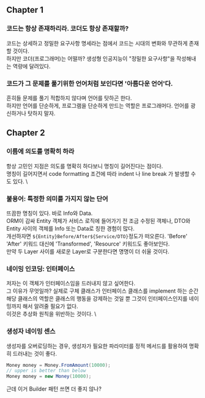 ## Chapter 1
### 코드는 항상 존재하리라. 코더도 항상 존재할까?
코드는 상세하고 정밀한 요구사항 명세라는 점에서 코드는 시대의 변화와 무관하게 존재할 것이다. \
하지만 코더(프로그래머)는 어떨까? 생성형 인공지능이 "정밀한 요구사항"을 작성해내는 역량에 달려있다.

### 코드가 그 문제를 풀기위한 언어처럼 보인다면 '아름다운 언어'다.
흔히들 문제를 풀기 적합하지 않다며 언어를 탓하곤 한다. \
하지만 언어를 단순하게, 프로그램을 단순하게 만드는 역할은 프로그래머다. 언어를 광신하거나 탓하지 말자.

## Chapter 2
### 이름에 의도를 명확히 하라
항상 고민인 지점은 의도를 명확히 하다보니 명칭이 길어진다는 점이다. \
명칭이 길어지면서 code formatting 조건에 따라 indent 나 line break 가 발생할 수도 있다. \ 

### 불용어: 특정한 의미를 가지지 않는 단어
뜨끔한 명칭이 있다. 바로 Info와 Data. \
ORM이 감싸 Entity 객체가 서비스 로직에 들어가기 전 조금 수정된 객체나, DTO와 Entity 사이의 객체를 Info 또는 Data로 칭한 경험이 많다. \
개선하자면 `${Entity}Before/After${Service/DTO}`정도가 떠오른다. 'Before' 'After' 키워드 대신에 'Transformed', 'Resource' 키워드도 좋아보인다. \
만약 두 Layer 사이를 새로운 Layer로 구분한다면 명명이 더 쉬울 것이다. 

### 네이밍 인코딩: 인터페이스
저자는 이 객체가 인터페이스임을 드러내지 않고 싶어한다. \
그 이유가 무엇일까? 실제로 구체 클래스가 인터페이스 클래스를 implement 하는 순간 해당 클래스의 역할은 클래스의 행동을 강제하는 것일 뿐 그것이 인터페이스인지를 네이밍까지 해서 알려줄 필요가 없다. \
이것은 추상화 원칙을 위반하는 것이다. \


### 생성자 네이밍 센스
생성자를 오버로딩하는 경우, 생성자가 필요한 파라미터를 정적 메서드를 활용하여 명확히 드러내는 것이 좋다.
```java
Money money = Money.FromAmount(10000);
// upper is better than below
Money money = new Money(10000);
```
근데 이거 Builder 패턴 쓰면 더 좋지 않나?